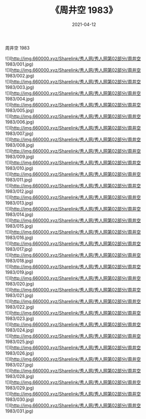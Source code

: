 ﻿---
layout: post
title:  《周井空 1983》
date:   2021-04-12
img: http://img.660000.xyz/Sharelink/秀人网/秀人网第02部分/周井空 1983/000.jpg
categories: [美女, 清纯, 唯美]
---

周井空 1983

  ![](http://img.660000.xyz/Sharelink/秀人网/秀人网第02部分/周井空 1983/001.jpg) <br> ![](http://img.660000.xyz/Sharelink/秀人网/秀人网第02部分/周井空 1983/002.jpg) <br> ![](http://img.660000.xyz/Sharelink/秀人网/秀人网第02部分/周井空 1983/003.jpg) <br> ![](http://img.660000.xyz/Sharelink/秀人网/秀人网第02部分/周井空 1983/004.jpg) <br> ![](http://img.660000.xyz/Sharelink/秀人网/秀人网第02部分/周井空 1983/005.jpg) <br> ![](http://img.660000.xyz/Sharelink/秀人网/秀人网第02部分/周井空 1983/006.jpg) <br> ![](http://img.660000.xyz/Sharelink/秀人网/秀人网第02部分/周井空 1983/007.jpg) <br> ![](http://img.660000.xyz/Sharelink/秀人网/秀人网第02部分/周井空 1983/008.jpg) <br> ![](http://img.660000.xyz/Sharelink/秀人网/秀人网第02部分/周井空 1983/009.jpg) <br> ![](http://img.660000.xyz/Sharelink/秀人网/秀人网第02部分/周井空 1983/010.jpg) <br> ![](http://img.660000.xyz/Sharelink/秀人网/秀人网第02部分/周井空 1983/011.jpg) <br> ![](http://img.660000.xyz/Sharelink/秀人网/秀人网第02部分/周井空 1983/012.jpg) <br> ![](http://img.660000.xyz/Sharelink/秀人网/秀人网第02部分/周井空 1983/013.jpg) <br> ![](http://img.660000.xyz/Sharelink/秀人网/秀人网第02部分/周井空 1983/014.jpg) <br> ![](http://img.660000.xyz/Sharelink/秀人网/秀人网第02部分/周井空 1983/015.jpg) <br> ![](http://img.660000.xyz/Sharelink/秀人网/秀人网第02部分/周井空 1983/016.jpg) <br> ![](http://img.660000.xyz/Sharelink/秀人网/秀人网第02部分/周井空 1983/017.jpg) <br> ![](http://img.660000.xyz/Sharelink/秀人网/秀人网第02部分/周井空 1983/018.jpg) <br> ![](http://img.660000.xyz/Sharelink/秀人网/秀人网第02部分/周井空 1983/019.jpg) <br> ![](http://img.660000.xyz/Sharelink/秀人网/秀人网第02部分/周井空 1983/020.jpg) <br> ![](http://img.660000.xyz/Sharelink/秀人网/秀人网第02部分/周井空 1983/021.jpg) <br> ![](http://img.660000.xyz/Sharelink/秀人网/秀人网第02部分/周井空 1983/022.jpg) <br> ![](http://img.660000.xyz/Sharelink/秀人网/秀人网第02部分/周井空 1983/023.jpg) <br> ![](http://img.660000.xyz/Sharelink/秀人网/秀人网第02部分/周井空 1983/024.jpg) <br> ![](http://img.660000.xyz/Sharelink/秀人网/秀人网第02部分/周井空 1983/025.jpg) <br> ![](http://img.660000.xyz/Sharelink/秀人网/秀人网第02部分/周井空 1983/026.jpg) <br> ![](http://img.660000.xyz/Sharelink/秀人网/秀人网第02部分/周井空 1983/027.jpg) <br> ![](http://img.660000.xyz/Sharelink/秀人网/秀人网第02部分/周井空 1983/028.jpg) <br> ![](http://img.660000.xyz/Sharelink/秀人网/秀人网第02部分/周井空 1983/029.jpg) <br> ![](http://img.660000.xyz/Sharelink/秀人网/秀人网第02部分/周井空 1983/030.jpg) <br> ![](http://img.660000.xyz/Sharelink/秀人网/秀人网第02部分/周井空 1983/031.jpg) <br>